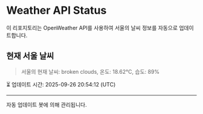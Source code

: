 
# Weather API Status

이 리포지토리는 OpenWeather API를 사용하여 서울의 날씨 정보를 자동으로 업데이트합니다.

## 현재 서울 날씨
> 서울의 현재 날씨: broken clouds, 온도: 18.62°C, 습도: 89%

⏳ 업데이트 시간: 2025-09-26 20:54:12 (UTC)

---
자동 업데이트 봇에 의해 관리됩니다.
